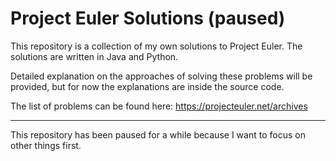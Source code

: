 # Project Euler Solutions (paused)
This repository is a collection of my own solutions to Project Euler. The solutions are written in Java and Python. 

Detailed explanation on the approaches of solving these problems will be provided, but for now the explanations are inside the source code.

The list of problems can be found here: https://projecteuler.net/archives


<hr>
This repository has been paused for a while because I want to focus on other things first.
